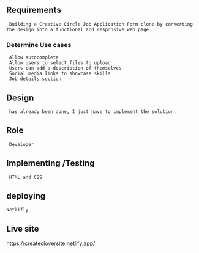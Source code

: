 ## Requirements
     Building a Creative Circle Job Application Form clone by converting the design into a functional and responsive web page.
### Determine Use cases
     Allow autocomplete 
     Allow users to select files to upload
     Users can add a description of themselves
     Social media links to showcase skills
     Job details section
## Design
     has already been done, I just have to implement the solution.
## Role
     Developer
## Implementing /Testing
     HTML and CSS
## deploying
    Netlifly
## Live site 
https://createcloversite.netlify.app/
